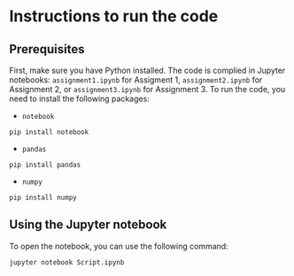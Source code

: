 # Instructions to run the code

## Prerequisites
First, make sure you have Python installed. The code is complied in Jupyter notebooks: `assignment1.ipynb` for Assigment 1, `assignment2.ipynb` for Assignment 2, or `assignment3.ipynb` for Assignment 3. To run the code, you need to install the following packages:
- `notebook`
```
pip install notebook
```
- `pandas`
```
pip install pandas
```
- `numpy`
```
pip install numpy
```

## Using the Jupyter notebook
To open the notebook, you can use the following command:
```
jupyter notebook Script.ipynb
```
